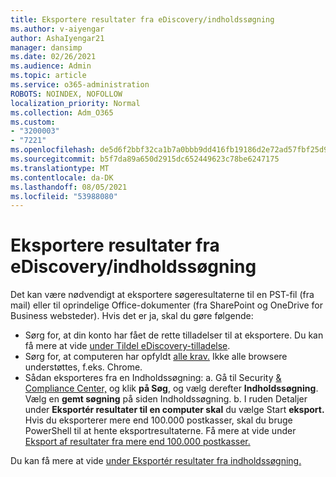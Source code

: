 ```yaml
---
title: Eksportere resultater fra eDiscovery/indholdssøgning
ms.author: v-aiyengar
author: AshaIyengar21
manager: dansimp
ms.date: 02/26/2021
ms.audience: Admin
ms.topic: article
ms.service: o365-administration
ROBOTS: NOINDEX, NOFOLLOW
localization_priority: Normal
ms.collection: Adm_O365
ms.custom:
- "3200003"
- "7221"
ms.openlocfilehash: de5d6f2bbf32ca1b7a0bbb9dd416fb19186d2e72ad57fbf25d9b55bd733fdc21
ms.sourcegitcommit: b5f7da89a650d2915dc652449623c78be6247175
ms.translationtype: MT
ms.contentlocale: da-DK
ms.lasthandoff: 08/05/2021
ms.locfileid: "53988080"
---
```

# <a name="export-ediscoverycontent-search-results"></a>Eksportere resultater fra eDiscovery/indholdssøgning

Det kan være nødvendigt at eksportere søgeresultaterne til en PST-fil (fra mail) eller til oprindelige Office-dokumenter (fra SharePoint og OneDrive for Business websteder). Hvis det er ja, skal du gøre følgende:

- Sørg for, at din konto har fået de rette tilladelser til at eksportere. Du kan få mere at vide [under Tildel eDiscovery-tilladelse](https://go.microsoft.com/fwlink/?linkid=2102406).
- Sørg for, at computeren har opfyldt [alle krav.](https://docs.microsoft.com/office365/securitycompliance/export-search-results#before-you-begin) Ikke alle browsere understøttes, f.eks. Chrome.
- Sådan eksporteres fra en Indholdssøgning: a. Gå til Security [& Compliance Center,](https://protection.office.com/contentsearch) og klik **på Søg**, og vælg derefter **Indholdssøgning**. Vælg en **gemt søgning** på siden Indholdssøgning.
    b. I ruden Detaljer under **Eksportér resultater til en computer skal** du vælge Start **eksport.** Hvis du eksporterer mere end 100.000 postkasser, skal du bruge PowerShell til at hente eksportresultaterne. Få mere at vide under [Eksport af resultater fra mere end 100.000 postkasser.](https://go.microsoft.com/fwlink/?linkid=2143861)

Du kan få mere at vide [under Eksportér resultater fra indholdssøgning.](https://go.microsoft.com/fwlink/?linkid=2102118)